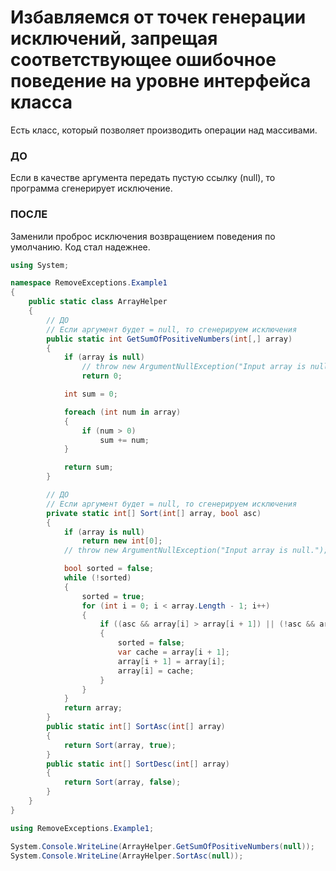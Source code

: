 # Избавляемся от точек генерации исключений, запрещая соответствующее ошибочное поведение на уровне интерфейса класса

Есть класс, который позволяет производить операции над массивами. 

### ДО

Если в качестве аргумента передать пустую ссылку (null), то программа сгенерирует исключение. 

### ПОСЛЕ

Заменили проброс исключения возвращением поведения по умолчанию. Код стал надежнее. 

~~~C#
using System;

namespace RemoveExceptions.Example1
{
    public static class ArrayHelper
    {
        // ДО
        // Если аргумент будет = null, то сгенерируем исключения
        public static int GetSumOfPositiveNumbers(int[,] array)
        {
            if (array is null)
                // throw new ArgumentNullException("Input array is null");
                return 0;

            int sum = 0;

            foreach (int num in array)
            {
                if (num > 0)
                    sum += num;
            }

            return sum;
        }

        // ДО
        // Если аргумент будет = null, то сгенерируем исключения
        private static int[] Sort(int[] array, bool asc)
        {
            if (array is null)
                return new int[0];
            // throw new ArgumentNullException("Input array is null.");

            bool sorted = false;
            while (!sorted)
            {
                sorted = true;
                for (int i = 0; i < array.Length - 1; i++)
                {
                    if ((asc && array[i] > array[i + 1]) || (!asc && array[i] < array[i + 1]))
                    {
                        sorted = false;
                        var cache = array[i + 1];
                        array[i + 1] = array[i];
                        array[i] = cache;
                    }
                }
            }
            return array;
        }
        public static int[] SortAsc(int[] array)
        {
            return Sort(array, true);
        }
        public static int[] SortDesc(int[] array)
        {
            return Sort(array, false);
        }
    }
}
~~~

~~~C#
using RemoveExceptions.Example1;

System.Console.WriteLine(ArrayHelper.GetSumOfPositiveNumbers(null));
System.Console.WriteLine(ArrayHelper.SortAsc(null));
~~~